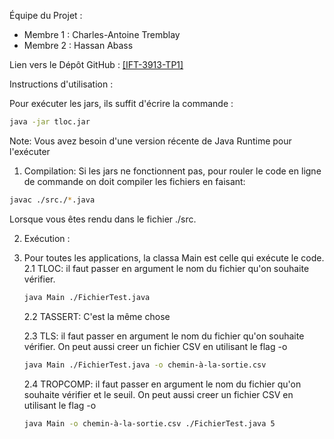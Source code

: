 Équipe du Projet :
- Membre 1 : Charles-Antoine Tremblay
- Membre 2 : Hassan Abass

Lien vers le Dépôt GitHub :
[[IFT-3913-TP1]](https://github.com/Charles-ATremblay/IFT-3913-TP1)

Instructions d'utilisation :

Pour exécuter les jars, ils suffit d'écrire la commande :
```bash
java -jar tloc.jar
```

Note: Vous avez besoin d'une version récente de Java Runtime pour l'exécuter

1. Compilation: 
Si les jars ne fonctionnent pas, pour rouler le code en ligne de commande on doit compiler les fichiers en faisant: 
```bash
javac ./src./*.java
```
Lorsque vous êtes rendu dans le fichier ./src.

2. Exécution :
3. Pour toutes les applications, la classa Main est celle qui exécute le code.
   2.1 TLOC: il faut passer en argument le nom du fichier qu'on souhaite vérifier.
   ```bash
   java Main ./FichierTest.java
   ```

   2.2 TASSERT: C'est la même chose

   2.3 TLS: il faut passer en argument le nom du fichier qu'on souhaite vérifier. On peut aussi creer un fichier CSV en utilisant le flag -o 
   ```bash
   java Main ./FichierTest.java -o chemin-à-la-sortie.csv
   ```

   2.4 TROPCOMP: il faut passer en argument le nom du fichier qu'on souhaite vérifier et le seuil. On peut aussi creer un fichier CSV en utilisant le flag -o 
   ```bash
   java Main -o chemin-à-la-sortie.csv ./FichierTest.java 5
   ```
